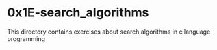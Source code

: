 # 0x1E-search_algorithms
This directory contains exercises about search algorithms in c language programming
